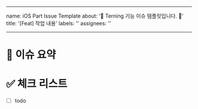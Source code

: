 <!-- 

Title: [prefix] - 이슈 내용

Prefix

[Add]: 기능과 무관한 코드 추가 (라이브러리 추가, 유틸리티 함수 추가 등)
[Chore]: 그 이외의 잡일/ 버전 코드 수정, 패키지 구조 변경, 파일 이동, 파일이름 변경
[Comment]: 필요한 주석 추가 및 변경
[Del]: 쓸모없는 코드, 주석 삭제
[Design]: 뷰 구현 (UI 관련 코드 추가 및 수정)
[Docs]: README나 WIKI 등의 문서 개정
[Feat]: 새로운 기능 구현
[Fix]: 버그, 오류 해결, 코드 수정
[Merge]: 머지
[Refactor]: 전면 수정이 있을 때 사용합니다
[Remove]: 파일 삭제
[Setting]: 프로젝트 세팅 및 전반적 기능
[Test]: 테스트 코드

-->

---

name: iOS Part Issue Template
about: '🍎 Terning 기능 이슈 템플릿입니다. 🍎'
title: '[Feat] 작업 내용'
labels: ''
assignees: ''

---

# 🍎 이슈 요약

<!-- 이슈에 대해 설명해주세요. -->

# ✅ 체크 리스트

<!-- 해야 할 일을 적어주세요. -->

- [ ] todo
